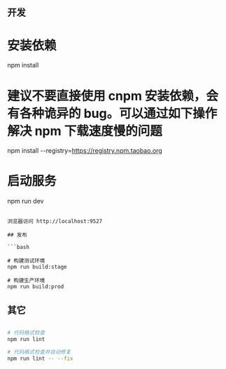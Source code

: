 ### 



## 开发

# 安装依赖
npm install

# 建议不要直接使用 cnpm 安装依赖，会有各种诡异的 bug。可以通过如下操作解决 npm 下载速度慢的问题
npm install --registry=https://registry.npm.taobao.org

# 启动服务
npm run dev
```

浏览器访问 http://localhost:9527

## 发布

```bash

# 构建测试环境
npm run build:stage

# 构建生产环境
npm run build:prod

```

## 其它

```bash

# 代码格式检查
npm run lint

# 代码格式检查并自动修复
npm run lint -- --fix
```


